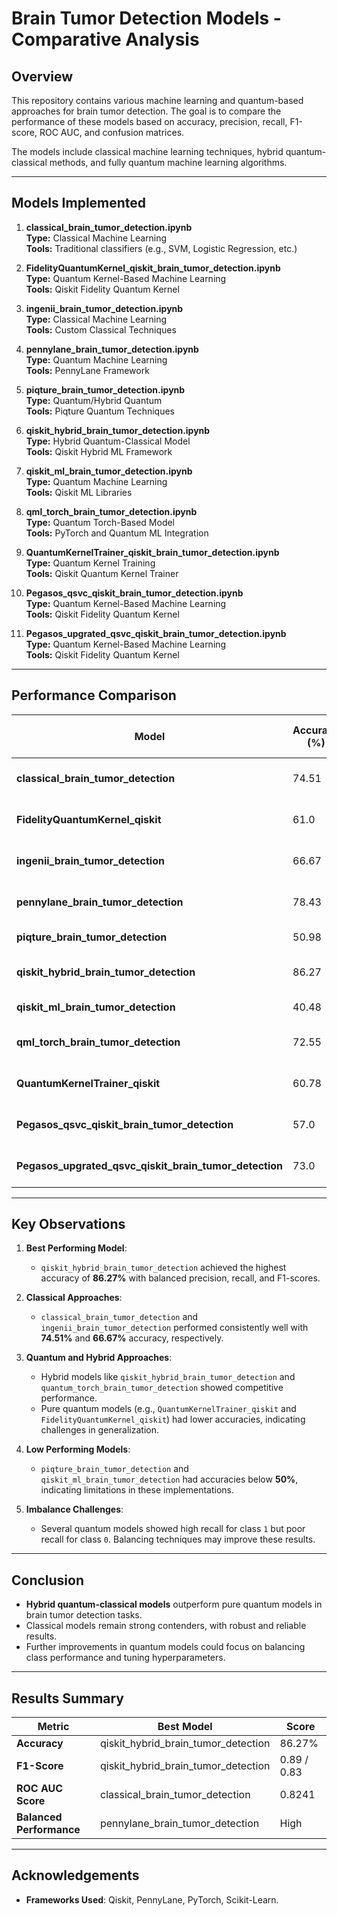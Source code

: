 # Brain Tumor Detection Models - Comparative Analysis

## Overview
This repository contains various machine learning and quantum-based approaches for brain tumor detection. The goal is to compare the performance of these models based on accuracy, precision, recall, F1-score, ROC AUC, and confusion matrices.

The models include classical machine learning techniques, hybrid quantum-classical methods, and fully quantum machine learning algorithms.

---

## Models Implemented

1. **classical_brain_tumor_detection.ipynb**  
   **Type:** Classical Machine Learning  
   **Tools:** Traditional classifiers (e.g., SVM, Logistic Regression, etc.)

2. **FidelityQuantumKernel_qiskit_brain_tumor_detection.ipynb**  
   **Type:** Quantum Kernel-Based Machine Learning  
   **Tools:** Qiskit Fidelity Quantum Kernel

3. **ingenii_brain_tumor_detection.ipynb**  
   **Type:** Classical Machine Learning  
   **Tools:** Custom Classical Techniques

4. **pennylane_brain_tumor_detection.ipynb**  
   **Type:** Quantum Machine Learning  
   **Tools:** PennyLane Framework

5. **piqture_brain_tumor_detection.ipynb**  
   **Type:** Quantum/Hybrid Quantum  
   **Tools:** Piqture Quantum Techniques

6. **qiskit_hybrid_brain_tumor_detection.ipynb**  
   **Type:** Hybrid Quantum-Classical Model  
   **Tools:** Qiskit Hybrid ML Framework

7. **qiskit_ml_brain_tumor_detection.ipynb**  
   **Type:** Quantum Machine Learning  
   **Tools:** Qiskit ML Libraries

8. **qml_torch_brain_tumor_detection.ipynb**  
   **Type:** Quantum Torch-Based Model  
   **Tools:** PyTorch and Quantum ML Integration

9. **QuantumKernelTrainer_qiskit_brain_tumor_detection.ipynb**  
    **Type:** Quantum Kernel Training  
    **Tools:** Qiskit Quantum Kernel Trainer

10. **Pegasos_qsvc_qiskit_brain_tumor_detection.ipynb**  
    **Type:** Quantum Kernel-Based Machine Learning  
    **Tools:** Qiskit Fidelity Quantum Kernel

11. **Pegasos_upgrated_qsvc_qiskit_brain_tumor_detection.ipynb**  
    **Type:** Quantum Kernel-Based Machine Learning  
    **Tools:** Qiskit Fidelity Quantum Kernel

---

## Performance Comparison

| Model                                         | Accuracy (%) | Precision (0/1) | Recall (0/1) | F1-Score (0/1) | ROC AUC Score | Notes                         |
|---------------------------------------------|-------------|----------------|--------------|----------------|---------------|--------------------------------|
| **classical_brain_tumor_detection**          | 74.51       | 0.87 / 0.69    | 0.54 / 0.93  | 0.67 / 0.79    | 0.8241        | Balanced performance          |
| **FidelityQuantumKernel_qiskit**             | 61.0        | 0.75 / 0.58    | 0.25 / 0.93  | 0.38 / 0.71    | -             | High recall imbalance         |
| **ingenii_brain_tumor_detection**            | 66.67       | 0.61 / 0.78    | 0.83 / 0.52  | 0.70 / 0.62    | -             | Moderate performance          |
| **pennylane_brain_tumor_detection**          | 78.43       | 0.84 / 0.75    | 0.67 / 0.89  | 0.74 / 0.81    | -             | High accuracy                 |
| **piqture_brain_tumor_detection**            | 50.98       | -              | -            | -              | -             | Poor performance              |
| **qiskit_hybrid_brain_tumor_detection**      | 86.27       | 1.0 / 0.79     | 0.71 / 1.0   | 0.83 / 0.89    | -             | Best overall performance      |
| **qiskit_ml_brain_tumor_detection**          | 40.48       | -              | -            | -              | -             | Low accuracy                  |
| **qml_torch_brain_tumor_detection**          | 72.55       | 0.71 / 0.74    | 0.71 / 0.74  | 0.71 / 0.74    | -             | Balanced                      |           |
| **QuantumKernelTrainer_qiskit**              | 60.78       | 0.83 / 0.58    | 0.21 / 0.96  | 0.33 / 0.72    | 0.6636        | Imbalanced recall             |
| **Pegasos_qsvc_qiskit_brain_tumor_detection**| 57.0        | 0.56 / 0.58    | 0.42 / 0.70  | 0.48 / 0.63    | -             | Moderate performance          |
| **Pegasos_upgrated_qsvc_qiskit_brain_tumor_detection**| 73.0 | 0.78 / 0.70  | 0.58 / 0.85 | 0.67 / 0.77     | -             | Moderate performance          |
---

## Key Observations

1. **Best Performing Model**:
   - `qiskit_hybrid_brain_tumor_detection` achieved the highest accuracy of **86.27%** with balanced precision, recall, and F1-scores.

2. **Classical Approaches**:
   - `classical_brain_tumor_detection` and `ingenii_brain_tumor_detection` performed consistently well with **74.51%** and **66.67%** accuracy, respectively.

3. **Quantum and Hybrid Approaches**:
   - Hybrid models like `qiskit_hybrid_brain_tumor_detection` and `quantum_torch_brain_tumor_detection` showed competitive performance.
   - Pure quantum models (e.g., `QuantumKernelTrainer_qiskit` and `FidelityQuantumKernel_qiskit`) had lower accuracies, indicating challenges in generalization.

4. **Low Performing Models**:
   - `piqture_brain_tumor_detection` and `qiskit_ml_brain_tumor_detection` had accuracies below **50%**, indicating limitations in these implementations.

5. **Imbalance Challenges**:
   - Several quantum models showed high recall for class `1` but poor recall for class `0`. Balancing techniques may improve these results.

---

## Conclusion

- **Hybrid quantum-classical models** outperform pure quantum models in brain tumor detection tasks.
- Classical models remain strong contenders, with robust and reliable results.
- Further improvements in quantum models could focus on balancing class performance and tuning hyperparameters.

---

## Results Summary

| Metric                    | Best Model                           | Score     |
|---------------------------|-------------------------------------|-----------|
| **Accuracy**              | qiskit_hybrid_brain_tumor_detection | 86.27%    |
| **F1-Score**              | qiskit_hybrid_brain_tumor_detection | 0.89 / 0.83 |
| **ROC AUC Score**         | classical_brain_tumor_detection     | 0.8241    |
| **Balanced Performance**  | pennylane_brain_tumor_detection     | High      |

---

## Acknowledgements
- **Frameworks Used**: Qiskit, PennyLane, PyTorch, Scikit-Learn.
